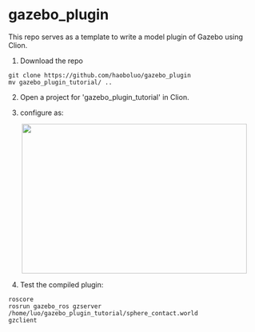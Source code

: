 # gazebo_plugin

This repo serves as a template to write a model plugin of Gazebo using Clion. 


1. Download the repo 
~~~
git clone https://github.com/haoboluo/gazebo_plugin
mv gazebo_plugin_tutorial/ ..
~~~

2. Open a project for 'gazebo_plugin_tutorial' in Clion. 

3. configure as: 

<div align=center><img src="https://github.com/haoboluo/gazebo_plugin/blob/main/clion.png" width="450" height="300" /></div>

4. Test the compiled plugin: 
~~~
roscore
rosrun gazebo_ros gzserver /home/luo/gazebo_plugin_tutorial/sphere_contact.world
gzclient
~~~
